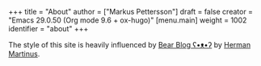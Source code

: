 +++
title = "About"
author = ["Markus Pettersson"]
draft = false
creator = "Emacs 29.0.50 (Org mode 9.6 + ox-hugo)"
[menu.main]
  weight = 1002
  identifier = "about"
+++

The style of this site is heavily influenced by [Bear Blog ʕ•ᴥ•ʔ](https://bearblog.dev/) by [Herman Martinus](https://herman.bearblog.dev/).
